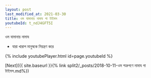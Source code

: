 ```yaml
---
layout: post
last_modified_at: 2021-03-30
title: ওম যামানায় নামায গা টাইমস
youtubeId: t_ndJ4GFT5I
---
```

 
 
 ওম যামানায় নামায  
 
 -  যারা খারাপ মানুষকে নিয়ন্ত্রণ করে 
 
  
 
  
 
 
 
 
 
 


{% include youtubePlayer.html id=page.youtubeId %}
 
[Next]({{ site.baseurl }}{% link  split2/_posts/2018-10-11-ওম শত্রুগণে নামায গা টাইমস.md%})
 
